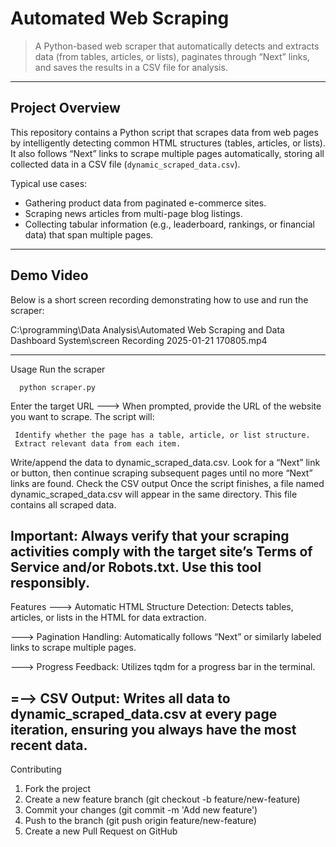 # Automated Web Scraping 

> A Python-based web scraper that automatically detects and extracts data (from tables, articles, or lists), paginates through “Next” links, and saves the results in a CSV file for analysis.

---

## Project Overview

This repository contains a Python script that scrapes data from web pages by intelligently detecting common HTML structures (tables, articles, or lists). It also follows “Next” links to scrape multiple pages automatically, storing all collected data in a CSV file (`dynamic_scraped_data.csv`).

Typical use cases:
- Gathering product data from paginated e-commerce sites.  
- Scraping news articles from multi-page blog listings.  
- Collecting tabular information (e.g., leaderboard, rankings, or financial data) that span multiple pages.

---

## Demo Video

Below is a short screen recording demonstrating how to use and run the scraper:

C:\programming\Data Analysis\Automated Web Scraping and Data Dashboard System\screen Recording 2025-01-21 170805.mp4


---
 Usage
     Run the scraper


      python scraper.py
      
 Enter the target URL
---> When prompted, provide the URL of the website you want to scrape. The script will:

     Identify whether the page has a table, article, or list structure.
     Extract relevant data from each item.
 Write/append the data to dynamic_scraped_data.csv.
    Look for a “Next” link or button, then continue scraping subsequent pages until no more “Next” links are found.
Check the CSV output
    Once the script finishes, a file named dynamic_scraped_data.csv will appear in the same directory. This file contains all scraped data.

Important: Always verify that your scraping activities comply with the target site’s Terms of Service and/or Robots.txt. Use this tool responsibly.
---
Features
   --->   Automatic HTML Structure Detection:
          Detects tables, articles, or lists in the HTML for data extraction.

   --->   Pagination Handling:
          Automatically follows “Next” or similarly labeled links to scrape multiple pages.

   --->   Progress Feedback:
          Utilizes tqdm for a progress bar in the terminal.

   =-->   CSV Output:
          Writes all data to dynamic_scraped_data.csv at every page iteration, ensuring you always have the most recent data.
---

Contributing
1) Fork the project
2) Create a new feature branch (git checkout -b feature/new-feature)
3) Commit your changes (git commit -m 'Add new feature')
4) Push to the branch (git push origin feature/new-feature)
5) Create a new Pull Request on GitHub
